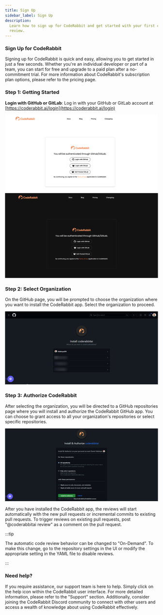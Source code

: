 ```yaml
---
title: Sign Up
sidebar_label: Sign Up
description:
  Learn how to sign up for CodeRabbit and get started with your first code
  review.
---
```


### **Sign Up for CodeRabbit**

Signing up for CodeRabbit is quick and easy, allowing you to get started in just
a few seconds. Whether you're an individual developer or part of a team, you can
start for free and upgrade to a paid plan after a no-commitment trial. For more
information about CodeRabbit's subscription plan options, please refer to the
pricing page.

### **Step 1: Getting Started**

**Login with GitHub or GitLab**: Log in with your GitHub or GitLab account at
[https://coderabbit.ai/login](https://coderabbit.ai/login)

![Login](./images/cr_login2.png#gh-light-mode-only)
![Login](./images/cr_login_dark.png#gh-dark-mode-only)

### **Step 2: Select Organization**

On the GitHub page, you will be prompted to choose the organization where you
want to install the CodeRabbit app. Select the organization to proceed.

![Untitled](./images/add2.png)

### **Step 3: Authorize CodeRabbit**

After selecting the organization, you will be directed to a GitHub repositories
page where you will install and authorize the CodeRabbit GitHub app. You can
choose to grant access to all your organization's repositories or select
specific repositories.

![Untitled](./images/add3.png)

After you have installed the CodeRabbit app, the reviews will start
automatically with the new pull requests or incremental commits to existing pull
requests. To trigger reviews on existing pull requests, post "@coderabbitai
review" as a comment on the pull request.

:::tip

The automatic code review behavior can be changed to "On-Demand". To make this
change, go to the repository settings in the UI or modify the appropriate
setting in the YAML file to disable reviews.

:::

### **Need help?**

If you require assistance, our support team is here to help. Simply click on the
help icon within the CodeRabbit user interface. For more detailed information,
please refer to the "Support" section. Additionally, consider joining the
CodeRabbit Discord community to connect with other users and access a wealth of
knowledge about using CodeRabbit effectively.
